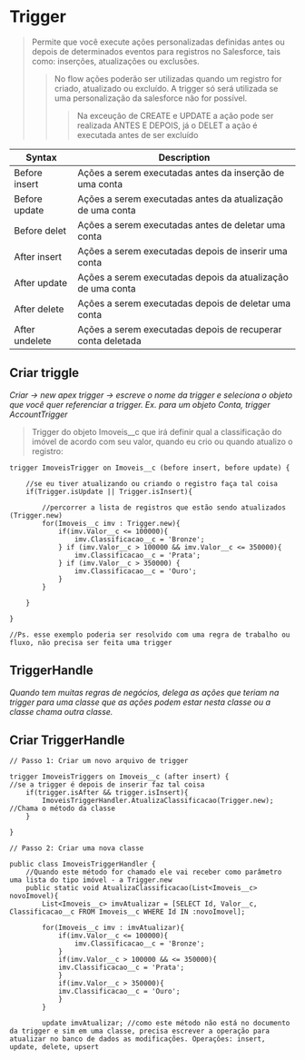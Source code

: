# Trigger
> Permite que você execute ações personalizadas definidas antes ou depois de determinados eventos para registros no Salesforce, tais como: inserções, atualizações ou exclusões.
>> No flow ações poderão ser utilizadas quando um registro for criado, atualizado ou excluído. A trigger só será utilizada se uma personalização da salesforce não for possível.
>>> Na exceução de CREATE e UPDATE a ação pode ser realizada ANTES E DEPOIS, já o DELET a ação é executada antes de ser excluído

| Syntax      | Description |
| ----------- | ----------- |
| Before insert | Ações a serem executadas antes da inserção de uma conta       |
| Before update   | Ações a serem executadas antes da atualização de uma conta        |
| Before delet   | Ações a serem executadas antes de deletar uma conta     |
| After insert  | Ações a serem executadas depois de inserir uma conta       |
| After update  | Ações a serem executadas depois da atualização de uma conta        |
| After delete  | Ações a serem executadas depois de deletar uma conta       |
| After undelete | Ações a serem executadas depois de recuperar conta deletada |
 

## Criar triggle
*Criar -> new apex trigger -> escreve o nome da trigger e seleciona o objeto que você quer referenciar a trigger.
Ex. para um objeto Conta, trigger AccountTrigger*
> Trigger do objeto Imoveis__c que irá definir qual a classificação do imóvel de acordo com seu valor, quando eu crio ou quando atualizo o registro:
```
trigger ImoveisTrigger on Imoveis__c (before insert, before update) {
    
    //se eu tiver atualizando ou criando o registro faça tal coisa
    if(Trigger.isUpdate || Trigger.isInsert){
        
        //percorrer a lista de registros que estão sendo atualizados (Trigger.new)
        for(Imoveis__c imv : Trigger.new){
            if(imv.Valor__c <= 100000){
                imv.Classificacao__c = 'Bronze';
            } if (imv.Valor__c > 100000 && imv.Valor__c <= 350000){
                imv.Classificacao__c = 'Prata';
            } if (imv.Valor__c > 350000) {
                imv.Classificacao__c = 'Ouro';
            }
        }
        
    }
    
}

//Ps. esse exemplo poderia ser resolvido com uma regra de trabalho ou fluxo, não precisa ser feita uma trigger
```

## TriggerHandle
*Quando tem muitas regras de negócios, delega as ações que teriam na trigger para uma classe que as ações podem estar nesta classe ou a classe chama outra classe.*

## Criar TriggerHandle
```
// Passo 1: Criar um novo arquivo de trigger

trigger ImoveisTriggers on Imoveis__c (after insert) {
//se a trigger é depois de inserir faz tal coisa
    if(trigger.isAfter && trigger.isInsert){
        ImoveisTriggerHandler.AtualizaClassificacao(Trigger.new); //Chama o método da classe
    }
    
}

// Passo 2: Criar uma nova classe

public class ImoveisTriggerHandler {
    //Quando este método for chamado ele vai receber como parâmetro uma lista do tipo imóvel - a Trigger.new
    public static void AtualizaClassificacao(List<Imoveis__c> novoImovel){
        List<Imoveis__c> imvAtualizar = [SELECT Id, Valor__c, Classificacao__c FROM Imoveis__c WHERE Id IN :novoImovel];
        
        for(Imoveis__c imv : imvAtualizar){
            if(imv.Valor__c <= 100000){
                imv.Classificacao__c = 'Bronze';
            }
            if(imv.Valor__c > 100000 && <= 350000){
            imv.Classificacao__c = 'Prata';
            }
            if(imv.Valor__c > 350000){
            imv.Classificacao__c = 'Ouro';
    		}
		}
        
        update imvAtualizar; //como este método não está no documento da trigger e sim em uma classe, precisa escrever a operação para atualizar no banco de dados as modificações. Operações: insert, update, delete, upsert
```